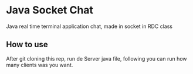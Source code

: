 # Java Socket Chat
Java real time terminal application chat, made in socket in RDC class 

## How to use
After git cloning this rep, run de Server java file, following you can run how many clients was you want.
